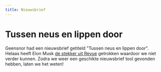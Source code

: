 ```yaml
---
title: Nieuwsbrief
---
```


# Tussen neus en lippen door

Geensnor had een nieuwsbrief getiteld "Tussen neus en lippen door". Helaas heeft Elon Musk [de stekker uit Revue](https://tweakers.net/nieuws/204532/twitter-stopt-op-18-januari-met-nederlandse-nieuwsbriefdienst-revue.html) getrokken waardoor we niet verder kunnen. Zodra we weer een geschikte nieuwsbrief tool gevonden hebben, laten we het weten!
